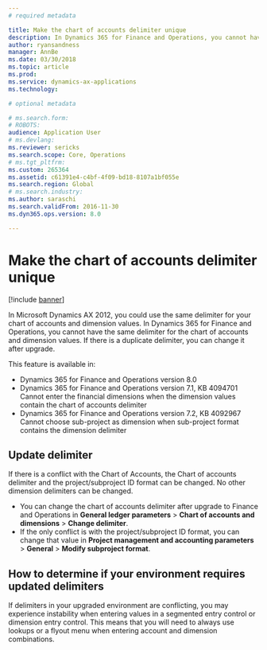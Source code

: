 ```yaml
---
# required metadata

title: Make the chart of accounts delimiter unique
description: In Dynamics 365 for Finance and Operations, you cannot have the same delimiter for the chart of accounts and dimension values. You must change delimiter values after upgrade. 
author: ryansandness
manager: AnnBe
ms.date: 03/30/2018
ms.topic: article
ms.prod: 
ms.service: dynamics-ax-applications
ms.technology: 

# optional metadata

# ms.search.form: 
# ROBOTS: 
audience: Application User
# ms.devlang: 
ms.reviewer: sericks
ms.search.scope: Core, Operations
# ms.tgt_pltfrm: 
ms.custom: 265364
ms.assetid: c61391e4-c4bf-4f09-bd18-8107a1bf055e
ms.search.region: Global
# ms.search.industry: 
ms.author: saraschi
ms.search.validFrom: 2016-11-30
ms.dyn365.ops.version: 8.0

---
```


# Make the chart of accounts delimiter unique

[!include [banner](../includes/banner.md)]

In Microsoft Dynamics AX 2012, you could use the same delimiter for your chart of accounts and dimension values. In Dynamics 365 for Finance and Operations, you cannot have the same delimiter for the chart of accounts and dimension values. If there is a duplicate delimiter, you can change it after upgrade. 

This feature is available in:
- Dynamics 365 for Finance and Operations version 8.0
- Dynamics 365 for Finance and Operations version 7.1, KB 4094701 Cannot enter the financial dimensions when the dimension values contain the chart of accounts delimiter
- Dynamics 365 for Finance and Operations version 7.2, KB 4092967 Cannot choose sub-project as dimension when sub-project format contains the dimension delimiter

## Update delimiter
If there is a conflict with the Chart of Accounts, the Chart of accounts delimiter and the project/subproject ID format can be changed. No other dimension delimiters can be changed. 
- You can change the chart of accounts delimiter after upgrade to Finance and Operations in **General ledger parameters** > **Chart of accounts and dimensions** > **Change delimiter**. 
- If the only conflict is with the project/subproject ID format, you can change that value in **Project management and accounting parameters** > **General** > **Modify subproject format**. 

## How to determine if your environment requires updated delimiters 
If delimiters in your upgraded environment are conflicting, you may experience instability when entering values in a segmented entry control or dimension entry control. This means that you will need to always use lookups or a flyout menu when entering account and dimension combinations.
